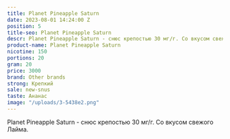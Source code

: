 ```yaml
---
title: Planet Pineapple Saturn
date: 2023-08-01 14:24:00 Z
position: 5
title-seo: Planet Pineapple Saturn
descr: Planet Pineapple Saturn - cнюс крепостью 30 мг/г. Со вкусом свежого Лайма.
product-name: Planet Pineapple Saturn
nicotine: 150
portions: 20
gram: 20
price: 3000
brand: Other brands
strong: Крепкий
sale: new-snus
taste: Ананас
image: "/uploads/3-5438e2.png"
---
```


Planet Pineapple Saturn - cнюс крепостью 30 мг/г. Со вкусом свежого Лайма.